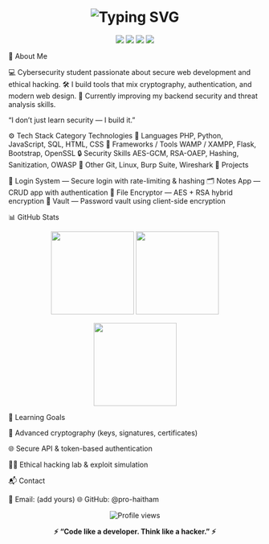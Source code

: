 <!-- Cybersecurity Themed GitHub Profile README --> <h1 align="center"> <img src="https://readme-typing-svg.demolab.com?font=Fira+Code&weight=600&size=28&pause=1000&color=00FFAA&center=true&vCenter=true&width=500&lines=Hey+there%2C+I'm+Haitham+👋;Cybersecurity+Student+%26+Web+Developer;Building+Secure+%26+Smart+Projects!" alt="Typing SVG" /> </h1> <p align="center"> <img src="https://img.shields.io/badge/Focus-Cybersecurity-green?style=for-the-badge&logo=hackaday" /> <img src="https://img.shields.io/badge/Languages-PHP%20%7C%20Python%20%7C%20JS-blue?style=for-the-badge" /> <img src="https://img.shields.io/badge/Database-MySQL-orange?style=for-the-badge&logo=mysql" /> <img src="https://img.shields.io/badge/OS-Windows%20%7C%20Linux-grey?style=for-the-badge&logo=linux" /> </p>
🧠 About Me

💻 Cybersecurity student passionate about secure web development and ethical hacking.
🛠 I build tools that mix cryptography, authentication, and modern web design.
🧩 Currently improving my backend security and threat analysis skills.

“I don’t just learn security — I build it.”

⚙️ Tech Stack
Category	Technologies
💬 Languages	PHP, Python, JavaScript, SQL, HTML, CSS
🧰 Frameworks / Tools	WAMP / XAMPP, Flask, Bootstrap, OpenSSL
🔒 Security Skills	AES-GCM, RSA-OAEP, Hashing, Sanitization, OWASP
🧠 Other	Git, Linux, Burp Suite, Wireshark
🚀 Projects

🧩 Login System
 — Secure login with rate-limiting & hashing
🗂️ Notes App
 — CRUD app with authentication
🔐 File Encryptor
 — AES + RSA hybrid encryption
💾 Vault
 — Password vault using client-side encryption

📊 GitHub Stats
<p align="center"> <img src="https://github-readme-stats.vercel.app/api?username=pro-haitham&show_icons=true&theme=tokyonight&hide_border=true" height="165" /> <img src="https://github-readme-stats.vercel.app/api/top-langs/?username=pro-haitham&layout=compact&theme=tokyonight&hide_border=true" height="165" /> </p> <p align="center"> <img src="https://github-readme-streak-stats.herokuapp.com/?user=pro-haitham&theme=tokyonight&hide_border=true" height="165" /> </p>
🧩 Learning Goals

🔐 Advanced cryptography (keys, signatures, certificates)

🌐 Secure API & token-based authentication

🕵️‍♂️ Ethical hacking lab & exploit simulation

📬 Contact

📧 Email: (add yours)
🌐 GitHub: @pro-haitham

<p align="center"> <img src="https://komarev.com/ghpvc/?username=pro-haitham&label=Profile%20Views&color=00ffaa&style=flat-square" alt="Profile views" /> </p> <p align="center"> <b>⚡ “Code like a developer. Think like a hacker.” ⚡</b> </p>
